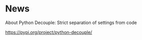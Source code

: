# News 

About Python Decouple: Strict separation of settings from code

https://pypi.org/project/python-decouple/
